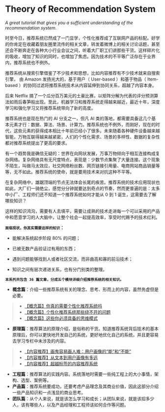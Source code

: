# Theory of Recommendation System
*A great tutorial that gives you a sufficient understanding of the recommendation system.*

时至今日，推荐系统已然成了一门显学，个性化推荐成了互联网产品的标配。好学的你肯定在收藏着朋友圈里流传的相关文章，转发着微博上的相关讨论话题，甚至还会不断奔走在各种大小行业会议之间，听着大厂职工们讲那些干货。这样碎片化的吸收，增加了知识的同时，也增加了焦虑。因为技术的不平等广泛存在于业界内，推荐系统也不例外。

推荐系统从搜索引擎借鉴了不少技术和思想，比如内容推荐有不少技术就来自搜索引擎， 由 Amazon 发扬光大的，基于用户（ User-based ）和基于物品（ Item-based ）的协同过滤将推荐系统技术从内容延伸到协同关系，超越了内容本身。

后来 Netflix 搞了一个瓜分百万美元的土豪比赛，以矩阵分解为代表的评分预测算法如雨后春笋般出现。至此，机器学习和推荐系统走得越来越近，最近十年，深度学习和强化学习又将推荐系统带向了新的高度。

推荐系统也是现在热门的 AI 分支之一，但凡 AI 类的落地，都需要具备这几个基本元素才行：数据、算法、场景、计算力。推荐系统也不例外，而刚好，现在的时代，这些元素的获得成本相比十年前已经小了很多。未来随着各种硬件设备越来越智能，万物互联得越来越紧密，人们的个性化需求、场景的多样性、数据的复杂性都对推荐系统提出了更高的要求。

有一个趋势我是确信无疑的：世界在向网状发展，万事万物倾向于相互连接构成复杂网络。复杂网络具有无尺度特点，表现是：少数节点集聚了大量连接。这个现象不陌生，叫做马太效应，社交网络粉丝数、网页链接引用量、电商网站商品销量等等，无不如此。推荐系统的使命，就是要用技术来对抗这种不平等。

在复杂网络中，雄踞顶端的节点无法体会长尾的疾苦。推荐系统的技术应用现状也如此，大厂们一骑绝尘，感觉分分钟就要达到奇点的节奏，然而更普遍的是：太多中小厂、工程师们还不知道一个推荐系统如何才能从 0 到 1 诞生，这需要去了解哪些知识？

这样的知识鸿沟，需要有人去填平，需要让成熟的技术走进每一个可以采用的产品中和愿意学习的人大脑中，让整个社会一起提高效率，享受时代赐予的技术红利。

**``面临现状，你其实需要这样的知识``：**

* 能解决系统起步阶段 80% 的问题；

* 已被无数产品验证过有用的东西；

* 遇到问题能够找到人或者社区交流，而非曲高和寡的前沿技术；

* 知识之间有层次递进关系，也有分门别类的整理。

**``本系列共包含 36 篇文章，分成五个模块详细介绍推荐系统的相关知识。``**

* **概念篇**：介绍一些推荐系统有关的理念、思考、形而上的内容，虽然务虚但是必要。
> * [【概念篇】你真的需要个性化推荐系统吗](https://github.com/Alluka-L/Theory-of-Recommendation-System/blob/master/%E6%A6%82%E5%BF%B5%E7%AF%87/1.%E4%BD%A0%E7%9C%9F%E7%9A%84%E9%9C%80%E8%A6%81%E4%B8%AA%E6%80%A7%E5%8C%96%E6%8E%A8%E8%8D%90%E7%B3%BB%E7%BB%9F%E5%90%97%EF%BC%9F.md)
> * [【概念篇】个性化推荐系统那些绕不开的问题](https://github.com/Alluka-L/Theory-of-Recommendation-System/blob/master/%E6%A6%82%E5%BF%B5%E7%AF%87/2.%E4%B8%AA%E6%80%A7%E5%8C%96%E6%8E%A8%E8%8D%90%E7%B3%BB%E7%BB%9F%E9%82%A3%E4%BA%9B%E7%BB%95%E4%B8%8D%E5%BC%80%E7%9A%84%E9%97%AE%E9%A2%98.md)
> * [【概念篇】这些你必须具备的思维模式](https://github.com/Alluka-L/Theory-of-Recommendation-System/blob/master/%E6%A6%82%E5%BF%B5%E7%AF%87/3.%E8%BF%99%E4%BA%9B%E4%BD%A0%E5%BF%85%E9%A1%BB%E5%85%B7%E5%A4%87%E7%9A%84%E6%80%9D%E7%BB%B4%E6%A8%A1%E5%BC%8F.md)
* **原理篇**：推荐算法的原理介绍，是俗称的干货。知道推荐系统背后技术的基本原理后，你可以更快地开发自己的系统，更好地优化自己的系统，并且更容易去学习专栏中未涉及的内容。
> * [【内容推荐】画鬼容易画人难：用户画像的“能”和“不能”](https://github.com/Alluka-L/Theory-of-Recommendation-System/blob/master/%E5%8E%9F%E7%90%86%E7%AF%87/1.%E3%80%90%E5%86%85%E5%AE%B9%E6%8E%A8%E8%8D%90%E3%80%91%E7%94%BB%E9%AC%BC%E5%AE%B9%E6%98%93%E7%94%BB%E4%BA%BA%E9%9A%BE%EF%BC%9A%E7%94%A8%E6%88%B7%E7%94%BB%E5%83%8F%E7%9A%84%E2%80%9C%E8%83%BD%E2%80%9D%E5%92%8C%E2%80%9C%E4%B8%8D%E8%83%BD%E2%80%9D.md)
> * [【内容推荐】从文本到用户画像有多远](https://github.com/Alluka-L/Theory-of-Recommendation-System/blob/master/%E5%8E%9F%E7%90%86%E7%AF%87/2.%E3%80%90%E5%86%85%E5%AE%B9%E6%8E%A8%E8%8D%90%E3%80%91%E4%BB%8E%E6%96%87%E6%9C%AC%E5%88%B0%E7%94%A8%E6%88%B7%E7%94%BB%E5%83%8F%E6%9C%89%E5%A4%9A%E8%BF%9C.md)
> * [【内容推荐】超越标签的内容推荐系统](https://github.com/Alluka-L/Theory-of-Recommendation-System/blob/master/%E5%8E%9F%E7%90%86%E7%AF%87/3.%E3%80%90%E5%86%85%E5%AE%B9%E6%8E%A8%E8%8D%90%E3%80%91%E8%B6%85%E8%B6%8A%E6%A0%87%E7%AD%BE%E7%9A%84%E5%86%85%E5%AE%B9%E6%8E%A8%E8%8D%90%E7%B3%BB%E7%BB%9F.md)
* **工程篇**：推荐算法的实践内容。系统落地时需要一些纯工程上的大小事情，架构、选型、案例等。
* **产品篇**：推荐系统要成功，还要考虑产品理念及其商业价值，因此这部分介绍一些产品知识和一点浅显的商业思考。
* **团队篇**：从个人来说，就是该怎么学习和成长；从团队来说，就是该招多少人，该有哪些人，以及产品经理和工程师该如何合作等问题。